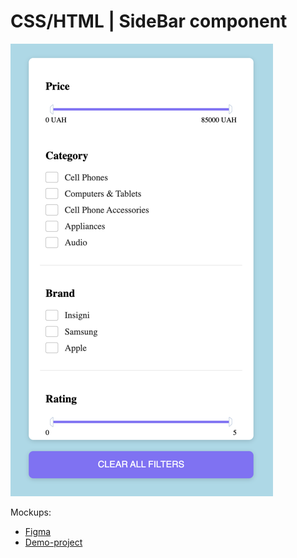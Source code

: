 # CSS/HTML | SideBar component

![preview](../preview.png)

Mockups:

- [Figma](https://www.figma.com/file/3hvww972yv3iEt7OVGnBFK/Online-Shop)
- [Demo-project](http://online-store.bootcamp.place)


